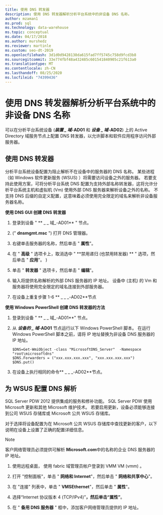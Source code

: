 ```yaml
---
title: 使用 DNS 转发器
description: 使用 DNS 转发器解析分析平台系统中的非设备 DNS 名称。
author: mzaman1
ms.prod: sql
ms.technology: data-warehouse
ms.topic: conceptual
ms.date: 04/17/2018
ms.author: murshedz
ms.reviewer: martinle
ms.custom: seo-dt-2019
ms.openlocfilehash: 3d1d0d9428138da615fad7ff5745c758d9fcd3b8
ms.sourcegitcommit: 33e774fbf48a432485c601541840905c21f613a0
ms.translationtype: MT
ms.contentlocale: zh-CN
ms.lasthandoff: 08/25/2020
ms.locfileid: "74399436"
---
```

# <a name="use-a-dns-forwarder-to-resolve-non-appliance-dns-names-in-analytics-platform-system"></a>使用 DNS 转发器解析分析平台系统中的非设备 DNS 名称
可以在分析平台系统设备 (**_装置 \_ 域_-AD01** 和 **_设备 \_ 域_-AD02**) 上的 Active Directory 域服务节点上配置 DNS 转发器，以允许脚本和软件应用程序访问外部服务器。  
  
## <a name="using-a-dns-forwarder"></a><a name="ResolveDNS"></a>使用 DNS 转发器  
分析平台系统设备配置为阻止解析不在设备中的服务器的 DNS 名称。 某些进程（如 Windows 软件更新服务 (WSUS) ）将需要访问设备之外的服务器。 若要支持此使用方案，可将分析平台系统 DNS 配置为支持外部名称转发器，这将允许分析平台系统主机和虚拟机 (Vm) 使用外部 DNS 服务器来解析设备之外的名称。 不支持 DNS 后缀的自定义配置，这意味着必须使用完全限定的域名来解析非设备服务器名称。  
  
**使用 DNS GUI 创建 DNS 转发器**  
  
1.  登录到设备 " ** _ \_ 域_-AD01** " 节点。  
  
2.   (" **dnsmgmt.msc** ") 打开 DNS 管理器。  
  
3.  右键单击服务器的名称，然后单击 " **属性**"。  
  
4.  在 " **高级** " 选项卡上，取消选中 " **禁用递归 (也禁用转发器) ** " 选项，然后单击 " **应用**"。 )   
  
5.  单击 " **转发器** " 选项卡，然后单击 " **编辑**"。  
  
6.  输入将提供名称解析的外部 DNS 服务器的 IP 地址。 设备中 (主机) 的 Vm 和服务器将使用完全限定的域名连接到外部服务器。  
  
7.  在设备上重复步骤 1-6 ** _ \_ _-AD02**节点  
  
**使用 Windows PowerShell 创建 DNS 转发器的方法**  
  
1.  登录到设备 " ** _ \_ 域_-AD01**" 节点。  
  
2.  从 **_设备的 \_ 域_-AD01** 节点运行以下 Windows PowerShell 脚本。 在运行 Windows PowerShell 脚本之前，请将 IP 地址替换为非设备 DNS 服务器的 IP 地址。  
  
    ```  
    $DNS=Get-WmiObject -class "MicrosoftDNS_Server"  -Namespace "root\microsoftdns"  
    $DNS.Forwarders = ("xxx.xxx.xxx.xxx", "xxx.xxx.xxx.xxx")  
    $DNS.put()  
    ```  
  
3.  在设备上执行相同的命令** _ \_ _-AD02**节点。  
  
## <a name="configuring-dns-resolution-for-wsus"></a>为 WSUS 配置 DNS 解析  
SQL Server PDW 2012 提供集成的服务和修补功能。 SQL Server PDW 使用 Microsoft 更新和其他 Microsoft 维护技术。 若要启用更新，设备必须能够连接到公司 WSUS 存储库或 Microsoft 公共 WSUS 存储库。  
  
对于选择将设备配置为在 Microsoft 公共 WSUS 存储库中查找更新的客户，以下说明在设备上设置了正确的配置详细信息。  
  
> [!NOTE]  
> 客户网络管理员必须提供可解析 **Microsoft.com**中的名称的企业 DNS 服务器的 IP 地址。  
  
1.  使用远程桌面， <fabric domain> 使用 fabric 域管理员帐户登录到 VMM VM (vmm) 。  
  
2.  打开 "控制面板"，单击 " **网络和 Internet**"，然后单击 " **网络和共享中心**"。  
  
3.  在 "连接" 列表中，单击 " **VMSEthernet**"，然后单击 " **属性**"。  
  
4.  选择“Internet 协议版本 4 (TCP/IPv4)”****，然后单击“属性”****。  
  
5.  在 " **备用 DNS 服务器** " 框中，添加客户网络管理员提供的 IP 地址。  
  
<!-- MISSING LINKS ## See Also  
[Common Metadata Query Examples &#40;SQL Server PDW&#41;](../sqlpdw/common-metadata-query-examples-sql-server-pdw.md)  -->  
  

